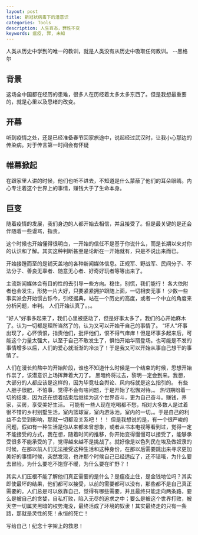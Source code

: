 ```yaml
---
layout: post
title: 新冠状病毒下的潜意识
categories: Tools
description: 人生百态，罪性不变
keywords: 瘟疫, 罪, 未知
---
```


人类从历史中学到的唯一的教训，就是人类没有从历史中吸取任何教训。
                                                                --黑格尔

## 背景

这场全中国都在经历的患难，很多人在历经着太多太多东西了。但是我想最重要的，就是心里以及思绪的改变。

## 开幕

听到疫情之处，还是已经准备春节回家旅途中，说起经过武汉时，让我小心那边的传染病。对于传言第一时间会有怀疑

## 帷幕掀起

在跟家里人讲的时候，他们也听不进去，不知道是什么蒙蔽了他们的耳朵眼睛。内心专注着这个世界上的事情，赚钱大于了生命本身。

## 巨变

随着疫情的发展，我们身边的人都开始去相信，并且接受了。但是最关键的是还会伴随着一些谩骂，指责。

这个时候也开始懂得很明白，一开始的信任不是基于你说什么，而是长期以来对你的认识和了解。其实这种判断甚至是论断在一开始就有，只是不说出来而已。

开始接踵而至的是铺天盖地的各种新闻媒体信息。正规军、野战军、民间分子、不法分子、善良无辜者、随意无心者、好奇好玩者等等出来了。

主流新闻媒体会有目的性的去引导一些方向。稳住，别慌，我们能行！
各大依附者也会发生，形势一片大好，只要紧紧拥护跟随上面，一切相安无事！
少数一些事实派会开始惯古铄今，引经据典，站在一个历史的高度，或者一个中立的角度来分析问题，审判。
人们开始认真了。。。

“好人”好事多起来了，我们心里被感动了，但是好事太多了，我们的心开始麻木了。认为一切都是理所当然了的，认为又可以开始干自己的事情了。
“坏人”坏事出现了，心怀愤恨，指责他们，批评他们，恨不得气痒痒！但是坏事多起来后，可能这个力量太强大，以至于自己不敢发生了，惧怕开始华丽登场。也可能是不发的事情增多以后，人们的爱心就渐渐的冷淡了！于是我又可以开始从事自己想干的事情了。

人们在漫长煎熬中的开始阶段，谁也不知道什么时候是一个结束的时候，思想开始作祟了，该潜意识上场挥舞着大刀了。
黑暗终将过去，黎明一定会到来。我想，大部分的人都应该是这样的，因为毕竟社会舆论、风向标就是这么指引的。
有些人胆子很肥，不怕事，觉得不会有啥问题，于是开始了松懈对待。。
热切期盼着一切的结束，因为还在想着结束后继续为这个世界奋斗，更为自己奋斗。赚钱，养家，买房，享受美好生活。
可能有一些人现在吃喝都不愁，相对大多数人是过着很不错的乡村别墅生活，室内篮球室，室内游泳池，室内的一切。。于是自己的利益不会受到影响，那就一切都没关系吧！！！
但是我想说的是，有一个很严峻的问题，假如有一种生活是你从来都未曾想象，或者从书本电视等看到过，觉得一定不能接受的方式，我在想，随着时间的推移，你开始变得慢慢可以接受了，能够承受很多不能承受的了，觉得越来越不是挑战了。就好像是以色列民在埃及做奴隶的时候，在那以前人们无法接受这种生活和这种身份，在那以后需要跳出来寻求更加美好的事情时候，突然发现，也许那个时候自己已经适应了，还不错哦，为什么要去冒险，为什么要吃不饱穿不暖，为什么要在旷野？！

其实人们压根不能了解他们真正需要的是什么？是瘟疫止住，是金钱地位吗？其实即使最坏的结果，他们都可以接受，以前的需要都可以没有，那些都不是自己真正需要的。人们总是可以依靠自己，觉得有哪些需要，并且最终只能走向两条路，要么是被自己的贪婪，自私打败，陷入无尽的追求之中；要么是被这个世界打败，被天空一切属灵黑暗的权势淹没，最终活成了环境的奴隶！其实最终走的只有一条路，那就是灵性的死！永恒的死亡！

写给自己！纪念十字架上的救恩！
